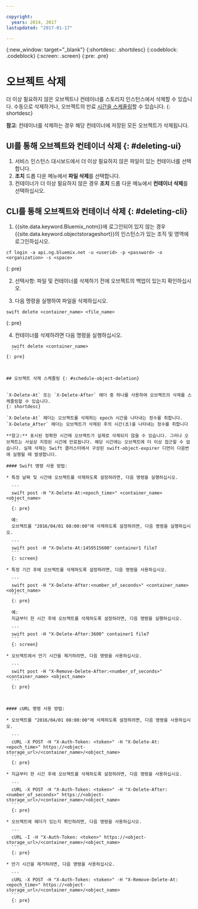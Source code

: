 ```yaml
---

copyright:
  years: 2014, 2017
lastupdated: "2017-01-17"

---
```

{:new_window: target="_blank"}
{:shortdesc: .shortdesc}
{:codeblock: .codeblock}
{:screen: .screen}
{:pre: .pre}


# 오브젝트 삭제 

더 이상 필요하지 않은 오브젝트나 컨테이너를 스토리지 인스턴스에서 삭제할 수 있습니다. 수동으로 삭제하거나, 오브젝트의 만료 [시간을 스케줄링](/docs/services/ObjectStorage/os_deletion.html#schedule-object-deletion)할 수 있습니다.
{: shortdesc}

**참고**: 컨테이너를 삭제하는 경우 해당 컨테이너에 저장된 모든 오브젝트가 삭제됩니다. 


## UI를 통해 오브젝트와 컨테이너 삭제 {: #deleting-ui}

1. 서비스 인스턴스 대시보드에서 더 이상 필요하지 않은 파일이 있는 컨테이너를 선택합니다. 
2. **조치** 드롭 다운 메뉴에서 **파일 삭제**를 선택합니다. 
3. 컨테이너가 더 이상 필요하지 않은 경우 **조치** 드롭 다운 메뉴에서 **컨테이너 삭제**를 선택하십시오. 



## CLI를 통해 오브젝트와 컨테이너 삭제 {: #deleting-cli}

1.  {{site.data.keyword.Bluemix_notm}}에 로그인되어 있지 않는 경우 {{site.data.keyword.objectstorageshort}}의 인스턴스가 있는 조직 및 영역에 로그인하십시오.
  ```
  cf login -a api.ng.bluemix.net -u <userid> -p <password> -o <organization> -s <space>
  ```
  {: pre}

2. 선택사항: 파일 및 컨테이너를 삭제하기 전에 오브젝트의 백업이 있는지 확인하십시오. 

3. 다음 명령을 실행하여 파일을 삭제하십시오. 
  ```
swift delete <container_name> <file_name>
```
  {: pre}

4. 컨테이너를 삭제하려면 다음 명령을 실행하십시오. 
  ```
    swift delete <container_name>
    ```
  {: pre}



## 오브젝트 삭제 스케줄링 {: #schedule-object-deletion}


`X-Delete-At` 또는 `X-Delete-After` 헤더 중 하나를 사용하여 오브젝트의 삭제를 스케줄링할 수 있습니다.
{: shortdesc}

`X-Delete-At` 헤더는 오브젝트를 삭제하는 epoch 시간을 나타내는 정수를 취합니다. `X-Delete_After` 헤더는 오브젝트가 삭제된 후의 시간(초)을 나타내는 정수를 취합니다 

**참고:** 표시된 정확한 시간에 오브젝트가 실제로 삭제되지 않을 수 있습니다. 그러나 오브젝트는 사실상 지정된 시간에 만료됩니다. 해당 시간에는 오브젝트에 더 이상 접근할 수 없습니다. 실제 삭제는 Swift 클러스터에서 구성된 swift-object-expirer 디먼이 다음번에 실행될 때 발생합니다. 

#### Swift 명령 사용 방법:

* 특정 날짜 및 시간에 오브젝트를 삭제하도록 설정하려면, 다음 명령을 실행하십시오. 

    ```
    swift post -H "X-Delete-At:<epoch_time>" <container_name> <object_name>
    ```
    {: pre}

    예:
    오브젝트를 "2016/04/01 08:00:00"에 삭제하도록 설정하려면, 다음 명령을 실행하십시오. 

    ```
    swift post -H "X-Delete-At:1459515600" container1 file7
    ```
    {: screen}

* 특정 기간 후에 오브젝트를 삭제하도록 설정하려면, 다음 명령을 사용하십시오. 

    ```
    swift post -H "X-Delete-After:<number_of_seconds>" <container_name> <object_name>
    ```
    {: pre}

    예:
    지금부터 한 시간 후에 오브젝트를 삭제하도록 설정하려면, 다음 명령을 실행하십시오. 

    ```
    swift post -H "X-Delete-After:3600" container1 file7
    ```
    {: screen}

* 오브젝트에서 만기 시간을 제거하려면, 다음 명령을 사용하십시오. 

    ```
    swift post -H "X-Remove-Delete-After:<number_of_seconds>" <container_name> <object_name>
    ```
    {: pre}



#### cURL 명령 사용 방법:

* 오브젝트를 "2016/04/01 08:00:00"에 삭제하도록 설정하려면, 다음 명령을 사용하십시오. 

    ```
    cURL -X POST -H "X-Auth-Token: <token>" -H "X-Delete-At:<epoch_time>" https://<object-storage_url>/<container_name>/<object_name>
    ```
    {: pre}

* 지금부터 한 시간 후에 오브젝트를 삭제하도록 설정하려면, 다음 명령을 사용하십시오. 

    ```
    cURL -X POST -H "X-Auth-Token: <token>" -H "X-Delete-After:<number_of_seconds>" https://<object-storage_url>/<container_name>/<object_name>
    ```
    {: pre}

* 오브젝트에 헤더가 있는지 확인하려면, 다음 명령을 사용하십시오. 

    ```
    cURL -I -H "X-Auth-Token: <token>" https://<object-storage_url>/<container_name>/<object_name>
    ```
    {: pre}

* 만기 시간을 제거하려면, 다음 명령을 사용하십시오. 

    ```
    cURL -X POST -H "X-Auth-Token: <token>" -H "X-Remove-Delete-At:<epoch_time>" https://<object-storage_url>/<container_name>/<object_name>
    ```
    {: pre}
